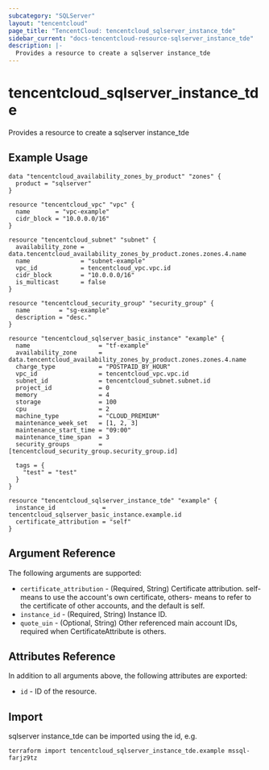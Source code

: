 ```yaml
---
subcategory: "SQLServer"
layout: "tencentcloud"
page_title: "TencentCloud: tencentcloud_sqlserver_instance_tde"
sidebar_current: "docs-tencentcloud-resource-sqlserver_instance_tde"
description: |-
  Provides a resource to create a sqlserver instance_tde
---
```


# tencentcloud_sqlserver_instance_tde

Provides a resource to create a sqlserver instance_tde

## Example Usage

```hcl
data "tencentcloud_availability_zones_by_product" "zones" {
  product = "sqlserver"
}

resource "tencentcloud_vpc" "vpc" {
  name       = "vpc-example"
  cidr_block = "10.0.0.0/16"
}

resource "tencentcloud_subnet" "subnet" {
  availability_zone = data.tencentcloud_availability_zones_by_product.zones.zones.4.name
  name              = "subnet-example"
  vpc_id            = tencentcloud_vpc.vpc.id
  cidr_block        = "10.0.0.0/16"
  is_multicast      = false
}

resource "tencentcloud_security_group" "security_group" {
  name        = "sg-example"
  description = "desc."
}

resource "tencentcloud_sqlserver_basic_instance" "example" {
  name                   = "tf-example"
  availability_zone      = data.tencentcloud_availability_zones_by_product.zones.zones.4.name
  charge_type            = "POSTPAID_BY_HOUR"
  vpc_id                 = tencentcloud_vpc.vpc.id
  subnet_id              = tencentcloud_subnet.subnet.id
  project_id             = 0
  memory                 = 4
  storage                = 100
  cpu                    = 2
  machine_type           = "CLOUD_PREMIUM"
  maintenance_week_set   = [1, 2, 3]
  maintenance_start_time = "09:00"
  maintenance_time_span  = 3
  security_groups        = [tencentcloud_security_group.security_group.id]

  tags = {
    "test" = "test"
  }
}

resource "tencentcloud_sqlserver_instance_tde" "example" {
  instance_id             = tencentcloud_sqlserver_basic_instance.example.id
  certificate_attribution = "self"
}
```

## Argument Reference

The following arguments are supported:

* `certificate_attribution` - (Required, String) Certificate attribution. self- means to use the account's own certificate, others- means to refer to the certificate of other accounts, and the default is self.
* `instance_id` - (Required, String) Instance ID.
* `quote_uin` - (Optional, String) Other referenced main account IDs, required when CertificateAttribute is others.

## Attributes Reference

In addition to all arguments above, the following attributes are exported:

* `id` - ID of the resource.




## Import

sqlserver instance_tde can be imported using the id, e.g.

```
terraform import tencentcloud_sqlserver_instance_tde.example mssql-farjz9tz
```

